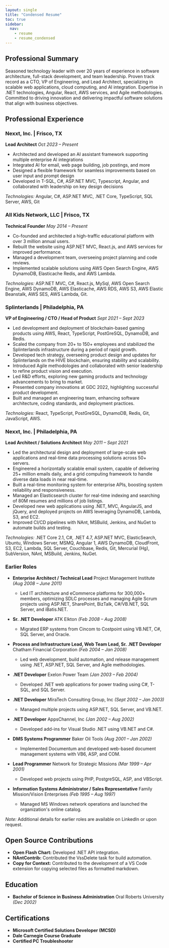 ```yaml
---
layout: single
title: "Condensed Resume"
toc: true
sidebar:
  nav:
    - resume
    - resume_condensed
---
```


## Professional Summary

Seasoned technology leader with over 20 years of experience in software architecture, full-stack development, and team leadership. Proven track record as a CTO, VP of Engineering, and Lead Architect, specializing in scalable web applications, cloud computing, and AI integration. Expertise in .NET technologies, Angular, React, AWS services, and Agile methodologies. Committed to driving innovation and delivering impactful software solutions that align with business objectives.

## Professional Experience

### Nexxt, Inc. | Frisco, TX

**Lead Architect**
_Oct 2023 – Present_

- Architected and developed an AI assistant framework supporting multiple enterprise AI integrations
- Integrated AI for email, web page building, job postings, and more
- Designed a flexible framework for seamless improvements based on user input and prompt design
- Developed in T-SQL, C#, ASP.NET MVC, Typescript, Angular, and collaborated with leadership on key design decisions

_Technologies:_ Angular, C#, ASP.NET MVC, .NET Core, TypeScript, SQL Server, AWS, Git

### All Kids Network, LLC | Frisco, TX

**Technical Founder**
_May 2014 – Present_

- Co-founded and architected a high-traffic educational platform with over 3 million annual users.
- Rebuilt the website using ASP.NET MVC, React.js, and AWS services for improved performance.
- Managed a development team, overseeing project planning and code reviews.
- Implemented scalable solutions using AWS Open Search Engine, AWS DynamoDB, Elasticache Redis, and AWS Lambda.

_Technologies:_ ASP.NET MVC, C#, React.js, MySql, AWS Open Search Engine, AWS DynamoDB, AWS Elasticache, AWS RDS, AWS S3, AWS Elastic Beanstalk, AWS SES, AWS Lambda, Git.

### Splinterlands | Philadelphia, PA

**VP of Engineering / CTO / Head of Product**
_Sept 2021 – Sept 2023_

- Led development and deployment of blockchain-based gaming products using AWS, React, TypeScript, PostGreSQL, DynamoDB, and Redis.
- Scaled the company from 20+ to 150+ employees and stabilized the Splinterlands infrastructure during a period of rapid growth.
- Developed tech strategy, overseeing product design and updates for Splinterlands on the HIVE blockchain, ensuring stability and scalability.
- Introduced Agile methodologies and collaborated with senior leadership to refine product vision and execution.
- Led R&D efforts, exploring new gaming products and technology advancements to bring to market.
- Presented company innovations at GDC 2022, highlighting successful product development.
- Built and managed an engineering team, enhancing software architecture, coding standards, and deployment practices.

_Technologies:_ React, TypeScript, PostGreSQL, DynamoDB, Redis, Git, JavaScript, AWS.

### Nexxt, Inc. | Philadelphia, PA

**Lead Architect / Solutions Architect**
_May 2011 – Sept 2021_

- Led the architectural design and deployment of large-scale web applications and real-time data processing solutions across 50+ servers.
- Engineered a horizontally scalable email system, capable of delivering 25+ million emails daily, and a grid computing framework to handle diverse data loads in near real-time.
- Built a real-time monitoring system for enterprise APIs, boosting system reliability and responsiveness.
- Managed an Elasticsearch cluster for real-time indexing and searching of 80M resumes and millions of job listings.
- Developed new web applications using .NET, MVC, AngularJS, and jQuery, and deployed projects on AWS leveraging DynamoDB, Lambda, S3, and EC2.
- Improved CI/CD pipelines with NAnt, MSBuild, Jenkins, and NuGet to automate builds and testing.

_Technologies:_ .NET Core 2.1, C#, .NET 4.7, ASP.NET MVC, ElasticSearch, Ubuntu, Windows Server, MSMQ, Angular 1, AWS DynamoDB, CloudFront, S3, EC2, Lambda, SQL Server, Couchbase, Redis, Git, Mercurial (Hg), SubVersion, NAnt, MSBuild, Jenkins, NuGet.

### Earlier Roles

- **Enterprise Architect / Technical Lead**
  Project Management Institute _(Aug 2008 – June 2011)_

  - Led IT architecture and eCommerce platforms for 300,000+ members, optimizing SDLC processes and managing Agile Scrum projects using ASP.NET, SharePoint, BizTalk, C#/VB.NET, SQL Server, and iBatis.NET.

- **Sr. .NET Developer**
  ATK Elkton _(Feb 2008 – Aug 2008)_

  - Migrated ERP systems from Cincom to Costpoint using VB.NET, C#, SQL Server, and Oracle.

- **Process and Infrastructure Lead, Web Team Lead, Sr. .NET Developer**
  Chatham Financial Corporation _(Feb 2004 – Jan 2008)_

  - Led web development, build automation, and release management using .NET, ASP.NET, SQL Server, and Agile methodologies.

- **.NET Developer**
  Exelon Power Team _(Jan 2003 – Feb 2004)_

  - Developed .NET web applications for power trading using C#, T-SQL, and SQL Server.

- **.NET Developer**
  MiraTech Consulting Group, Inc _(Sept 2002 – Jan 2003)_

  - Managed multiple projects using ASP.NET, SQL Server, and VB.NET.

- **.NET Developer**
  AppsChannel, Inc _(Jan 2002 – Aug 2002)_

  - Developed add-ins for Visual Studio .NET using VB.NET and C#.

- **DMS Systems Programmer**
  Baker Oil Tools _(Aug 2001 – Jan 2002)_

  - Implemented Documentum and developed web-based document management systems with VB6, ASP, and COM.

- **Lead Programmer**
  Network for Strategic Missions _(Mar 1999 – Apr 2001)_

  - Developed web projects using PHP, PostgreSQL, ASP, and VBScript.

- **Information Systems Administrator / Sales Representative**
  Family Mission/Vision Enterprises _(Feb 1995 – Aug 1997)_

  - Managed MS Windows network operations and launched the organization's online catalog.

_Note:_ Additional details for earlier roles are available on LinkedIn or upon request.

## Open Source Contributions

- **Open Flash Chart:** Developed .NET API integration.
- **NAntContrib:** Contributed the VssDelete task for build automation.
- **Copy for Context:** Contributed to the development of a VS Code extension for copying selected files as formatted markdown.

## Education

- **Bachelor of Science in Business Administration**
  Oral Roberts University
  _(Dec 2002)_

## Certifications

- **Microsoft Certified Solutions Developer (MCSD)**
- **Dale Carnegie Course Graduate**
- **Certified PC Troubleshooter**
